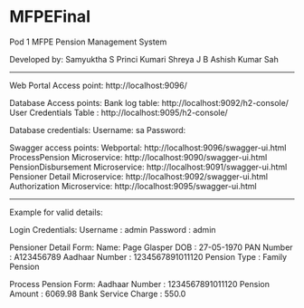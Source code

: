 # MFPEFinal

Pod 1 MFPE
Pension Management System

Developed by:
Samyuktha S
Princi Kumari
Shreya J B
Ashish Kumar Sah

--------------------------------------------------------------------------------------------------
Web Portal Access point: http://localhost:9096/

Database Access points:
Bank log table: http://localhost:9092/h2-console/
User Credentials Table : http://localhost:9095/h2-console/

Database credentials:
Username: sa
Password:

Swagger access points:
Webportal: http://localhost:9096/swagger-ui.html
ProcessPension Microservice: http://localhost:9090/swagger-ui.html
PensionDisbursement Microservice: http://localhost:9091/swagger-ui.html
Pensioner Detail Microservice: http://localhost:9092/swagger-ui.html
Authorization Microservice: http://localhost:9095/swagger-ui.html

--------------------------------------------------------------------------------------------------

Example for valid details:

Login Credentials:
Username : admin
Password : admin

Pensioner Detail Form:
Name: Page Glasper
DOB : 27-05-1970
PAN Number : A123456789
Aadhaar Number : 1234567891011120
Pension Type : Family Pension

Process Pension Form:
Aadhaar Number : 1234567891011120
Pension Amount : 6069.98
Bank Service Charge : 550.0
